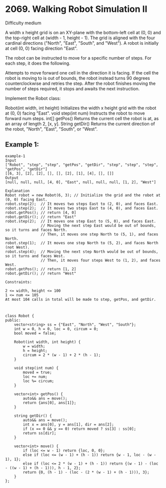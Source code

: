 # 2069. Walking Robot Simulation II
Difficulty medium

A width x height grid is on an XY-plane with the bottom-left cell at (0, 0) and the top-right cell at (width - 1, height - 1). The grid is aligned with the four cardinal directions ("North", "East", "South", and "West"). A robot is initially at cell (0, 0) facing direction "East".

The robot can be instructed to move for a specific number of steps. For each step, it does the following.

Attempts to move forward one cell in the direction it is facing.
If the cell the robot is moving to is out of bounds, the robot instead turns 90 degrees counterclockwise and retries the step.
After the robot finishes moving the number of steps required, it stops and awaits the next instruction.

Implement the Robot class:

Robot(int width, int height) Initializes the width x height grid with the robot at (0, 0) facing "East".
void step(int num) Instructs the robot to move forward num steps.
int[] getPos() Returns the current cell the robot is at, as an array of length 2, [x, y].
String getDir() Returns the current direction of the robot, "North", "East", "South", or "West".
 

## Example 1:
```
example-1
Input
["Robot", "step", "step", "getPos", "getDir", "step", "step", "step", "getPos", "getDir"]
[[6, 3], [2], [2], [], [], [2], [1], [4], [], []]
Output
[null, null, null, [4, 0], "East", null, null, null, [1, 2], "West"]

Explanation
Robot robot = new Robot(6, 3); // Initialize the grid and the robot at (0, 0) facing East.
robot.step(2);  // It moves two steps East to (2, 0), and faces East.
robot.step(2);  // It moves two steps East to (4, 0), and faces East.
robot.getPos(); // return [4, 0]
robot.getDir(); // return "East"
robot.step(2);  // It moves one step East to (5, 0), and faces East.
                // Moving the next step East would be out of bounds, so it turns and faces North.
                // Then, it moves one step North to (5, 1), and faces North.
robot.step(1);  // It moves one step North to (5, 2), and faces North (not West).
robot.step(4);  // Moving the next step North would be out of bounds, so it turns and faces West.
                // Then, it moves four steps West to (1, 2), and faces West.
robot.getPos(); // return [1, 2]
robot.getDir(); // return "West"
```


```
Constraints:

2 <= width, height <= 100
1 <= num <= 105
At most 104 calls in total will be made to step, getPos, and getDir.
```


#
```
class Robot {
public:
    vector<string> ss = {"East", "North", "West", "South"};
    int w = 0, h = 0, loc = 0, circum = 0;
    bool moved = false;

    Robot(int width, int height) {
        w = width;
        h = height;
        circum = 2 * (w - 1) + 2 * (h - 1);
    }

    void step(int num) {
        moved = true;
        loc += num;
        loc %= circum;
    }

    vector<int> getPos() {
        auto&& ans = move();
        return {ans[0], ans[1]};
    }

    string getDir() {
        auto&& ans = move();
        int x = ans[0], y = ans[1], dir = ans[2];
        if (x == 0 && y == 0) return moved ? ss[3] : ss[0];
        return ss[dir];
    }

    vector<int> move() {
        if (loc <= w - 1) return {loc, 0, 0};
        else if (loc <= (w - 1) + (h - 1)) return {w - 1, loc - (w - 1), 1};
        else if (loc <= 2 * (w - 1) + (h - 1)) return {(w - 1) - (loc - ((w - 1) + (h - 1))), h - 1, 2};
        return {0, (h - 1) - (loc - (2 * (w - 1) + (h - 1))), 3};
    }
};
```